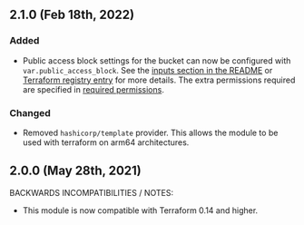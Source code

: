 ## 2.1.0 (Feb 18th, 2022)

### Added
* Public access block settings for the bucket can now be configured with
  `var.public_access_block`. See the [inputs section in the README](https://github.com/infrablocks/terraform-aws-encrypted-bucket#inputs)
  or [Terraform registry entry](https://registry.terraform.io/modules/infrablocks/encrypted-bucket/aws/latest) for more details.
  The extra permissions required are specified in [required permissions](https://github.com/infrablocks/terraform-aws-encrypted-bucket#required-permissions).

### Changed

* Removed `hashicorp/template` provider. This allows the module to be used with terraform
  on arm64 architectures.

## 2.0.0 (May 28th, 2021)

BACKWARDS INCOMPATIBILITIES / NOTES:

* This module is now compatible with Terraform 0.14 and higher.
